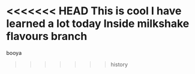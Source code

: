<<<<<<< HEAD
This is cool
I have learned a lot today
Inside milkshake flavours branch
=======
booya
>>>>>>> history
